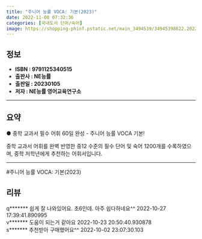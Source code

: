 ```yaml
---
title: "주니어 능률 VOCA: 기본(2023)"
date: 2022-11-08 07:32:36
categories: [국내도서 단어/숙어]
image: https://shopping-phinf.pstatic.net/main_3494539/34945398622.20221019101805.jpg
---
```


## **정보**

- **ISBN : 9791125340515**
- **출판사 : NE능률**
- **출판일 : 20230105**
- **저자 : NE능률 영어교육연구소**

------



## **요약**



● 중학 교과서 필수 어휘 60일 완성 - 주니어 능률 VOCA 기본!



중학 교과서 어휘를 완벽 반영한 중12 수준의 필수 단어 및 숙어 1200개를 수록하였으며, 중학 저학년에게 추천하는 어휘서입니다.



------

#주니어 능률 VOCA: 기본(2023)


## **리뷰** 

  q******* 쉽게 잘 나와있어요. 초6인데. 아주 쉽다하네요^^ 2022-10-27 17:39:41.890995 <br/>  v******* 도움이 되는거 같아요 2022-10-23 20:50:40.930878 <br/>  s******* 추천받아 구매했어요^^ 2022-10-02 23:07:30.103 <br/>